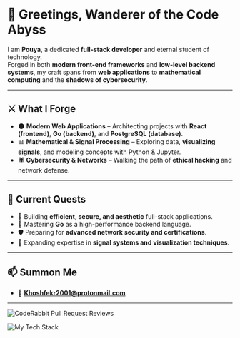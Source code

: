 # 🦇 Greetings, Wanderer of the Code Abyss  

I am **Pouya**, a dedicated **full-stack developer** and eternal student of technology.  
Forged in both **modern front-end frameworks** and **low-level backend systems**, my craft spans from **web applications** to **mathematical computing** and the **shadows of cybersecurity**. 

---

## ⚔️ What I Forge  
- 🌑 **Modern Web Applications** – Architecting projects with **React (frontend)**, **Go (backend)**, and **PostgreSQL (database)**.  
- 📊 **Mathematical & Signal Processing** – Exploring data, **visualizing signals**, and modeling concepts with Python & Jupyter.  
- 🕷️ **Cybersecurity & Networks** – Walking the path of **ethical hacking** and network defense.  

---

## 📌 Current Quests  
- 🚀 Building **efficient, secure, and aesthetic** full-stack applications.  
- 🌌 Mastering **Go** as a high-performance backend language.  
- 🛡️ Preparing for **advanced network security and certifications**.  
- 🔢 Expanding expertise in **signal systems and visualization techniques**.  

---

## 📫 Summon Me  
- 📧 **Khoshfekr2001@protonmail.com**  

---
![CodeRabbit Pull Request Reviews](https://img.shields.io/coderabbit/prs/github/KhoshfekrMH/brainy-neovim-dotfile?utm_source=oss&utm_medium=github&utm_campaign=KhoshfekrMH%2Fbrainy-neovim-dotfile&labelColor=171717&color=FF570A&link=https%3A%2F%2Fcoderabbit.ai&label=CodeRabbit+Reviews)

![My Tech Stack](https://github-readme-tech-stack.vercel.app/api/cards?lineCount=3&theme=dracula&gap=5&width=600&bg=%23282A36&badge=%23343746&border=%23343746&titleColor=%23BD93F9&line1=React%2CReact%2C0D769A%3BGO%2CGO%2C05A1C7%3Bpostgresql%2Cpostgresql%2C326289%3BLUA%2CLUA%2C060679%3BPython%2CPython%2CEAD05C%3B&line2=Node.js%2CNode.js%2C538B4D%3Bexpress%2Cexpress%2CA6A9AF%3BGin%2CGin%2C378F9E%3BFiber%2CFiber%2C04A0C7%3BWordPress%2CWordPress%2C21759B%3BJupyter%2CJupyter%2CDF7129%3B&line3=git%2Cgit%2CD45D47%3Bvim%2Cvim%2C068E34%3Bneovim%2Cneovim%2C80B366%3Blinux%2Clinux%2C08080C%3BObsidian%2CObsidian%2C603BAC%3B)
